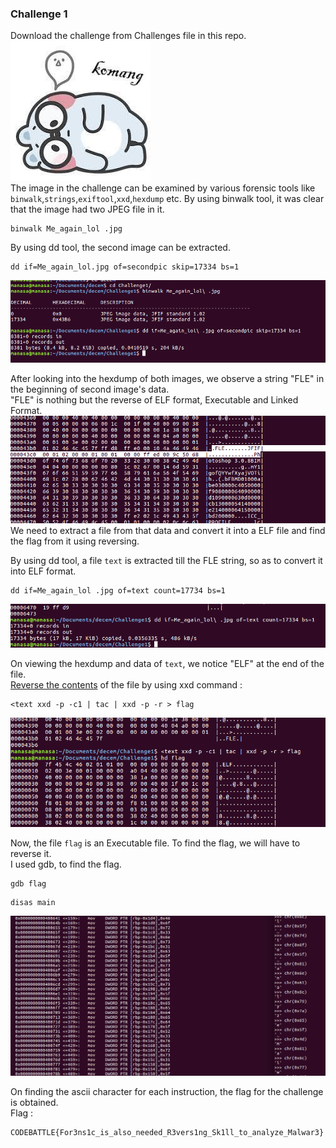 ### Challenge 1 

Download the challenge from Challenges file in this repo.  
![](https://github.com/dmanasa6/CTF-Challenges/blob/master/Images/Challenge1/Me_again_lol%20.jpg)  
The image in the challenge can be examined by various forensic tools like `binwalk`,`strings`,`exiftool`,`xxd`,`hexdump` etc.
By using binwalk tool, it was clear that the image had two JPEG file in it.  
```  
binwalk Me_again_lol .jpg
```  
By using dd tool, the second image can be extracted.  
```  
dd if=Me_again_lol.jpg of=secondpic skip=17334 bs=1
```   
![](https://github.com/dmanasa6/CTF-Challenges/blob/master/Images/Challenge1/binwalk_dd_1.png)  

After looking into the hexdump of both images, we observe a string "FLE" in the beginning of second image's data.  
"FLE" is nothing but the reverse of ELF format, Executable and Linked Format.  
![](https://github.com/dmanasa6/CTF-Challenges/blob/master/Images/Challenge1/FLE_string.png)  
We need to extract a file from that data and convert it into a ELF file and find the flag from it using reversing.  

By using dd tool, a file `text` is extracted till the FLE string, so as to convert it into ELF format.  
```
dd if=Me_again_lol .jpg of=text count=17734 bs=1
```  
![](https://github.com/dmanasa6/CTF-Challenges/blob/master/Images/Challenge1/dd_text.png)  

On viewing the hexdump and data of `text`, we notice "ELF" at the end of the file.  
[Reverse the contents](https://unix.stackexchange.com/questions/416401/how-to-reverse-the-content-of-binary-file) of the file by using xxd command :  
```
<text xxd -p -c1 | tac | xxd -p -r > flag
```  
![](https://github.com/dmanasa6/CTF-Challenges/blob/master/Images/Challenge1/revers_elf.png)  

Now, the file `flag` is an Executable file. To find the flag, we will have to reverse it.  
I used gdb, to find the flag.  
```
gdb flag
```
```
disas main
```
![](https://github.com/dmanasa6/CTF-Challenges/blob/master/Images/Challenge1/char_gdb_pyshell.png)

On finding the ascii character for each instruction, the flag for the challenge is obtained.  
Flag :
```
CODEBATTLE{For3ns1c_is_also_needed_R3vers1ng_Sk1ll_to_analyze_Malwar3}
```
